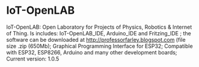 # IoT-OpenLAB
IoT-OpenLAB: Open Laboratory for Projects of Physics, Robotics & Internet of Thing. 
Is includes: IoT-OpenLAB_IDE, Arduino_IDE and Fritzing_IDE ;
the software can be downloaded at http://professorfarley.blogspot.com (file size .zip (650Mb);
Graphical Programming Interface for ESP32; 
Compatible with ESP32, ESP8266, Arduino and many other development boards;
Current version: 1.0.5
